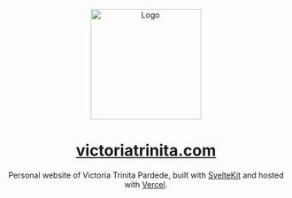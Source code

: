 <div align="center">
  <img alt="Logo" src="https://raw.githubusercontent.com/victoriatrinita/victoriatrinita.com/master/static/header/ori.svg" width="200" />
</div>

<h1 align="center">
  <a href="https://victoriatrinita.com" target="_blank">victoriatrinita.com</a>
</h1 align="center">

<p align="center">
  Personal website of Victoria Trinita Pardede, built with <a href="https://kit.svelte.dev/" target="_blank">SvelteKit</a> and hosted with <a href="https://vercel.com/" target="_blank">Vercel</a>.
</p>
